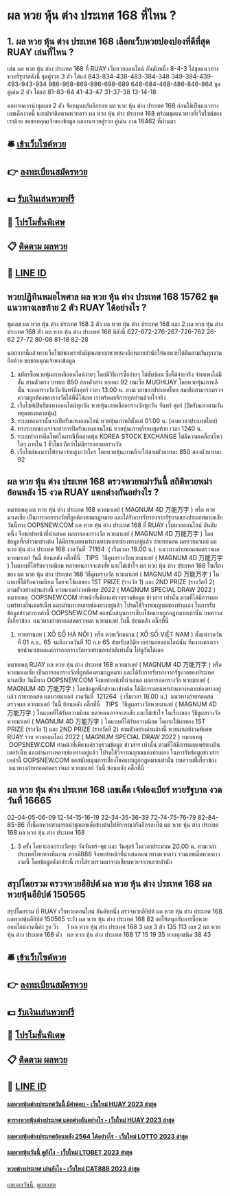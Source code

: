 # ผล หวย หุ้น ต่าง ประเทศ 168 ที่ไหน ?
## 1. ผล หวย หุ้น ต่าง ประเทศ 168 เลือกเว็บหวยปองปองที่ดีที่สุด RUAY เล่นที่ไหน ?
เด่น ผล หวย หุ้น ต่าง ประเทศ 168 ที่ RUAY เว็บหวยออนไลน์ อันดับหนึ่ง 8-4-3 ได้ชุดแนวทางหวยรัฐบาลดังนี้
ชุดคู่รวย 3 ตัว ได้แก่
843-834-438-483-384-348
349-394-439-493-943-934
986-968-869-896-698-689
648-684-468-486-846-864
ชุดคู่เด่น 2 ตัว ได้แก่
81-83-84
41-43-47
31-37-38
13-14-18

คอหวยควรนำชุดเลข 2 ตัว จับหมุนกลับอีกรอบ ผล หวย หุ้น ต่าง ประเทศ 168 ก่อนใช้เป็นแนวทางเลขเด็ดงวดนี้ และฝากติดตามหวยลาว ผล หวย หุ้น ต่าง ประเทศ 168 พร้อมชุดแนวทางที่เว็บไซต์ของเราด้วย
ขอขอบคุณเจ้าของข้อมูล
ผลงานหวยคู่รวย คู่เด่น งวด 16462 ที่ผ่านมา

## 🛎 [เข้าเว็บไซต์หวย](https://bit.ly/3BG5bNw)
## 👉 [ลงทะเบียนสมัครหวย](https://bit.ly/3BG5bNw)
## 💵 [รับเงินเล่นหวยฟรี](https://bit.ly/3C3mvgS)
## 👑 [โปรโมชั่นพิเศษ](https://bit.ly/3C3mvgS)
## 📋 [ติดตาม ผลหวย](https://bit.ly/3C3mvgS)
## 📱 [LINE ID](https://bit.ly/3C3mvgS)

## หวยปฏิทินหมอไพศาล ผล หวย หุ้น ต่าง ประเทศ 168 15762 ชุดแนวทางเลขท้าย 2 ตัว RUAY ได้อย่างไร ?
ชุดเลข ผล หวย หุ้น ต่าง ประเทศ 168 3 ตัว ผล หวย หุ้น ต่าง ประเทศ 168 และ 2 ผล หวย หุ้น ต่าง ประเทศ 168 ตัว ผล หวย หุ้น ต่าง ประเทศ 168 มีดังนี้
627-672-276-267-726-762
26-62
27-72
80-08
81-18
82-28

นอกจากนี้แล้วทางเว็บไซต์ของเรายังมีชุดเลขจากหวยซองอีกหลายสำนักให้คอหวยได้ติดตามกันทุกงวดอีกด้วย
ขอขอบคุณเจ้าของข้อมูล
1. สมัครซื้อหวยหุ้นเกาหลีออนไลน์ง่ายๆ โดยมีวิธีการซื้อง่ายๆ ไม่ซับซ้อน ซื้อได้จ่ายจริง จ่ายแพงไม่มีอั้น สามตัวตรง บาทละ 850 สองตัวล่าง บาทละ 92 บนเว็บ MUGHUAY โดยหวยหุ้นเกาหลีนั้น จะออกรางวัลวันจันทร์ถึงศุกร์ เวลา 13.00 น. ตามเวลาของประเทศไทย สมาชิกสามารถตรวจความถูกต้องของรางวัลได้ที่นี่ได้เลย เราพร้อมบริการทุกท่านด้วยใจจริง
2. เว็บไซต์เปิดรับแทงออนไลน์ทุกวัน หวยหุ้นเกาหลีออกรางวัลทุกวัน จันทร์ ศุกร์ (ปิดรับแทงตามวันหยุดของตลาดหุ้น)
3. ระบบของเรานั้นจะเปิดรับแทงออนไลน์ หวยหุ้นเกาหลีตั้งแต่ 01.00 น. (ตามเวลาประเทศไทย)
4. ทางระบบของเราจะทำการปิดรับแทงออนไลน์ หวยหุ้นเกาหลีรอบสุดท้าย เวลา 1240 น.
5. ระบบทำการคืนโพยในกรณีที่ตลาดหุ้น KOREA STOCK EXCHANGE ไม่มีความเคลื่อนไหวใดๆ ภายใน 1 ชั่วโมง ถือว่าไม่มีการออกผลรางวัล
6. เว็บไซต์ของเราให้ราคาจ่ายสูงกว่าใคร โดยหวยหุ้นเกาหลีจะให้สามตัวบาทละ 850 สองตัวบาทละ 92

## ผล หวย หุ้น ต่าง ประเทศ 168 ตรวจหวยพม่าวันนี้ สถิติหวยพม่าย้อนหลัง 15 งวด RUAY แตกต่างกันอย่างไร ?
หมายเหตุ ผล หวย หุ้น ต่าง ประเทศ 168 หวยมาเลย์ ( MAGNUM 4D 万能万字 ) หรือ หวยมาเลเซีย เป็นการออกรางวัลที่ถูกต้องตามกฎหมาย และได้รับการรับรองจากรัฐบาลของประเทศมาเลเชีย
วันนี้ทาง OOPSNEW.COM ผล หวย หุ้น ต่าง ประเทศ 168 ที่ RUAY เว็บหวยออนไลน์ อันดับหนึ่ง จึงขอทำหน้าที่นำเสนอ ผลการออกรางวัล หวยมาเลย์ ( MAGNUM 4D 万能万字 ) โดยข้อมูลที่กล่าวมาข่างต้น ได้มีการเผยแพร่ผ่านทางหลายช่องทางอยู่แล้ว
ถ่ายทอดสด ผลหวยมาเลย์ ผล หวย หุ้น ต่าง ประเทศ 168 งวดวันที่  71164  ( เริ่มเวลา 18.00 น.)
 แนวทางถ่ายทอดสดตรวจผล หวยมาเลย์ วันนี้ ย้อนหลัง คลิ๊กที่นี่  
TIPS  วิธีดูผลรางวัลหวยมาเลย์ ( MAGNUM 4D 万能万字 ) ในแบบที่ได้รับความนิยม
หลายคนอาจจะสงสัย และไม่เข้าใจ ผล หวย หุ้น ต่าง ประเทศ 168 ในเรื่องของ ผล หวย หุ้น ต่าง ประเทศ 168 วิธีดูผลรางวัล หวยมาเลย์ ( MAGNUM 4D 万能万字 ) ในแบบที่ได้รับความนิยม โดยจะใช้ผลของ 1ST PRIZE (รางวัล 1) และ 2ND PRIZE (รางวัลที่ 2) ตามตัวอย่างด่านล่างนี้
หวยมาเลย์งวดพิเศษ 2022 ( MAGNUM SPECIAL DRAW 2022 )
หมายเหตุ  OOPSNEW.COM ทำหน้าที่เพียงแค่รวบรวมข้อมูล ข่าวสาร เท่านั้น ตามที่ได้มีการเผยแพร่ทางอินเตอร์เน็ท และผ่านทางหลายช่องทางอยู่แล้ว โปรดใช้วิจารณญาณของท่านเอง ในการรับข้อมูลข่าวสารเหล่านี้ OOPSNEW.COM ขอสนับสนุนการเสี่ยงโชคแบบถูกกฎหมายเท่านั้น
บทความที่เกี่ยวข้อง
 แนวทางถ่ายทอดสดตรวจผล หวยมาเลย์ วันนี้ ย้อนหลัง คลิ๊กที่นี่  
1. หวยฮานอย ( XỔ SỐ HÀ NỘI ) หรือ หวยเวียดนาม ( XỔ SỐ VIỆT NAM ) ตั้งแต่งวดวันที่ 01 ก.ย.. 65 จนถึงงวดวันที่ 10 ก.ย 65 สำหรับสถิติหวยฮานอยออนไลน์นั้น ทีมงานของเราขอนำมาเสนอผลการออกรางวัลหวยฮานอยปกติเท่านั้น ไปดูกันได้เลย

หมายเหตุ RUAY ผล หวย หุ้น ต่าง ประเทศ 168 หวยมาเลย์ ( MAGNUM 4D 万能万字 ) หรือ หวยมาเลเซีย เป็นการออกรางวัลที่ถูกต้องตามกฎหมาย และได้รับการรับรองจากรัฐบาลของประเทศมาเลเชีย
วันนี้ทาง OOPSNEW.COM จึงขอทำหน้าที่นำเสนอ ผลการออกรางวัล หวยมาเลย์ ( MAGNUM 4D 万能万字 ) โดยข้อมูลที่กล่าวมาข่างต้น ได้มีการเผยแพร่ผ่านทางหลายช่องทางอยู่แล้ว
ถ่ายทอดสด ผลหวยมาเลย์ งวดวันที่  121264  ( เริ่มเวลา 18.00 น.)
 แนวทางถ่ายทอดสดตรวจผล หวยมาเลย์ วันนี้ ย้อนหลัง คลิ๊กที่นี่  
TIPS  วิธีดูผลรางวัลหวยมาเลย์ ( MAGNUM 4D 万能万字 ) ในแบบที่ได้รับความนิยม
หลายคนอาจจะสงสัย และไม่เข้าใจ ในเรื่องของ วิธีดูผลรางวัล หวยมาเลย์ ( MAGNUM 4D 万能万字 ) ในแบบที่ได้รับความนิยม โดยจะใช้ผลของ 1ST PRIZE (รางวัล 1) และ 2ND PRIZE (รางวัลที่ 2) ตามตัวอย่างด่านล่างนี้
หวยมาเลย์งวดพิเศษ RUAY รวย หวยออนไลน์ 2022 ( MAGNUM SPECIAL DRAW 2022 )
หมายเหตุ  OOPSNEW.COM ทำหน้าที่เพียงแค่รวบรวมข้อมูล ข่าวสาร เท่านั้น ตามที่ได้มีการเผยแพร่ทางอินเตอร์เน็ท และผ่านทางหลายช่องทางอยู่แล้ว โปรดใช้วิจารณญาณของท่านเอง ในการรับข้อมูลข่าวสารเหล่านี้ OOPSNEW.COM ขอสนับสนุนการเสี่ยงโชคแบบถูกกฎหมายเท่านั้น
บทความที่เกี่ยวข้อง
 แนวทางถ่ายทอดสดตรวจผล หวยมาเลย์ วันนี้ ย้อนหลัง คลิ๊กที่นี่  

## ผล หวย หุ้น ต่าง ประเทศ 168 เลขเด็ด เจ้ฟองเบียร์ หวยรัฐบาล งวดวันที่ 16665
02-04-05-06-09
12-14-15-16-19
32-34-35-36-39
72-74-75-76-79
82-84-85-86
ทั้งนี้คอหวยสามารถนำชุดเลขเด็ดข้างต้นไปพิจารณากันอีกรอบได้ ผล หวย หุ้น ต่าง ประเทศ 168 ผล หวย หุ้น ต่าง ประเทศ 168
1. 3 ครั้ง โดยจะออกรางวัลทุก วันจันทร์-พุธ และ วันศุกร์ ในเวลาประมาณ 20.00 น. ตามเวลาประเทศไทยทางทีมงาน หวยดี888 จึงขอทำหน้าที่นำเสนอแนวทางหวยลาว รวมเลขเด็ดหวยลาวงวดนี้ โดยข้อมูลดังกล่าวนี้ เราได้รวบรวมมาจากเซียนหวยจากหลายสำนัก

## สรุปโดยรวม ตรวจหวยอียิปต์ ผล หวย หุ้น ต่าง ประเทศ 168 ผลหวยหุ้นอียิปต์ 150565
สรุปโดยรวม ที่ RUAY เว็บหวยออนไลน์ อันดับหนึ่ง ตรวจหวยอียิปต์ ผล หวย หุ้น ต่าง ประเทศ 168 ผลหวยหุ้นอียิปต์ 150565 ระวัง ผล หวย หุ้น ต่าง ประเทศ 168 82
ขอให้สนุกกับการซื้อหวยออนไลน์งวดนี้ค่ะ
รูด วิ่ง     1 ผล หวย หุ้น ต่าง ประเทศ 168 3
เลข 3 ตัว 135 113
เลข 2 ผล หวย หุ้น ต่าง ประเทศ 168 ตัว   ผล หวย หุ้น ต่าง ประเทศ 168 17 15 19 35 หวยทุกชนิด 38 43

## 🛎 [เข้าเว็บไซต์หวย](https://bit.ly/3BG5bNw)
## 👉 [ลงทะเบียนสมัครหวย](https://bit.ly/3BG5bNw)
## 💵 [รับเงินเล่นหวยฟรี](https://bit.ly/3C3mvgS)
## 👑 [โปรโมชั่นพิเศษ](https://bit.ly/3C3mvgS)
## 📋 [ติดตาม ผลหวย](https://bit.ly/3C3mvgS)
## 📱 [LINE ID](https://bit.ly/3C3mvgS)

#### [ผลหวยหุ้นต่างประเทศวันนี้ มีคำตอบ - เว็บใหม่ HUAY 2023 ล่าสุด](https://atom.io/themes/ผลหวยหุ้นต่างประเทศวันนี้%20มีคำตอบ%20-%20เว็บใหม่%20huay%202023%20ล่าสุด)
#### [ตารางหวยหุ้นต่างประเทศ แตกต่างกันอย่างไร - เว็บใหม่ HUAY 2023 ล่าสุด](https://atom.io/themes/ตารางหวยหุ้นต่างประเทศ%20แตกต่างกันอย่างไร%20-%20เว็บใหม่%20huay%202023%20ล่าสุด)
#### [ผลหวยหุ้นต่างประเทศย้อนหลัง 2564 ได้อย่างไร - เว็บใหม่ LOTTO 2023 ล่าสุด](https://atom.io/themes/ผลหวยหุ้นต่างประเทศย้อนหลัง%202564%20ได้อย่างไร%20-%20เว็บใหม่%20lotto%202023%20ล่าสุด)
#### [ผลหวยหุ้นวันนี้ ดูยังไง - เว็บใหม่ LTOBET 2023 ล่าสุด](https://atom.io/themes/ผลหวยหุ้นวันนี้%20ดูยังไง%20-%20เว็บใหม่%20ltobet%202023%20ล่าสุด)
#### [หวยต่างประเทศ เล่นยังไง - เว็บใหม่ CAT888 2023 ล่าสุด](https://atom.io/themes/หวยต่างประเทศ%20เล่นยังไง%20-%20เว็บใหม่%20cat888%202023%20ล่าสุด)

[ผลบอลวันนี้](https://siamsport.tv "ผลบอลวันนี้"), [ดูบอลสด](https://siamsport.tv/ดูบอลสด "ดูบอลสด")